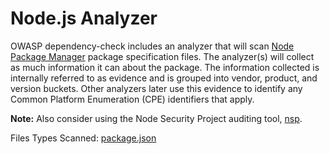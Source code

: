 Node.js Analyzer
================

OWASP dependency-check includes an analyzer that will scan [Node Package Manager](https://www.npmjs.com/)
package specification files. The analyzer(s) will collect as much information
it can about the package. The information collected is internally referred to
as evidence and is grouped into vendor, product, and version buckets. Other
analyzers later use this evidence to identify any Common Platform Enumeration
(CPE) identifiers that apply.

__Note:__ Also consider using the Node Security Project auditing tool,
[nsp](https://nodesecurity.io/tools).

Files Types Scanned: [package.json](https://docs.npmjs.com/files/package.json)
